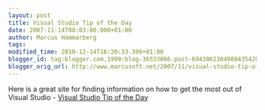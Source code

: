 ```yaml
---
layout: post
title: Visual Studio Tip of the Day
date: 2007-11-14T08:03:00.000+01:00
author: Marcus Hammarberg
tags:
modified_time: 2010-12-14T16:20:33.386+01:00
blogger_id: tag:blogger.com,1999:blog-36533086.post-6943062304900435420
blogger_orig_url: http://www.marcusoft.net/2007/11/visual-studio-tip-of-day.html
---
```


Here
is a great site for finding information on how to get the most out of
Visual Studio - [Visual Studio Tip of the
Day](http://blogs.msdn.com/saraford/archive/tags/Visual+Studio+2008+Tip+of+the+Day/default.aspx)

